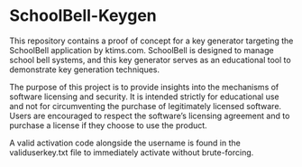 # SchoolBell-Keygen

This repository contains a proof of concept for a key generator targeting the SchoolBell application by ktims.com. SchoolBell is designed to manage school bell systems, and this key generator serves as an educational tool to demonstrate key generation techniques.

The purpose of this project is to provide insights into the mechanisms of software licensing and security. It is intended strictly for educational use and not for circumventing the purchase of legitimately licensed software. Users are encouraged to respect the software’s licensing agreement and to purchase a license if they choose to use the product.

A valid activation code alongside the username is found in the validuserkey.txt file to immediately activate without brute-forcing.

